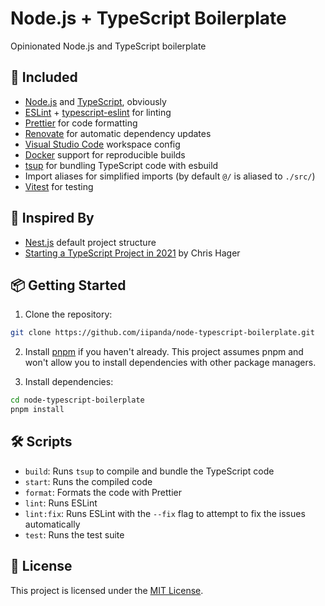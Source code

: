 # Node.js + TypeScript Boilerplate

Opinionated Node.js and TypeScript boilerplate

## 🚀 Included

- [Node.js](https://nodejs.org/) and [TypeScript](https://www.typescriptlang.org/), obviously
- [ESLint](https://eslint.org/) + [typescript-eslint](https://typescript-eslint.io/) for linting
- [Prettier](https://prettier.io/) for code formatting
- [Renovate](https://renovatebot.com/) for automatic dependency updates
- [Visual Studio Code](https://code.visualstudio.com/) workspace config
- [Docker](https://www.docker.com/) support for reproducible builds
- [tsup](https://tsup.egoist.dev/) for bundling TypeScript code with esbuild
- Import aliases for simplified imports (by default `@/` is aliased to `./src/`)
- [Vitest](https://vitest.dev/) for testing

## 🌱 Inspired By

- [Nest.js](https://nestjs.com/) default project structure
- [Starting a TypeScript Project in 2021](https://www.metachris.com/2021/04/starting-a-typescript-project-in-2021/) by Chris Hager

## 📦 Getting Started

1. Clone the repository:

```bash
git clone https://github.com/iipanda/node-typescript-boilerplate.git
```

2. Install [pnpm](https://pnpm.io/installation) if you haven't already. This project assumes pnpm and won't allow you to install dependencies with other package managers.

3. Install dependencies:

```bash
cd node-typescript-boilerplate
pnpm install
```

## 🛠 Scripts

- `build`: Runs `tsup` to compile and bundle the TypeScript code
- `start`: Runs the compiled code
- `format`: Formats the code with Prettier
- `lint`: Runs ESLint
- `lint:fix`: Runs ESLint with the `--fix` flag to attempt to fix the issues automatically
- `test`: Runs the test suite

## 📄 License

This project is licensed under the [MIT License](LICENSE).

